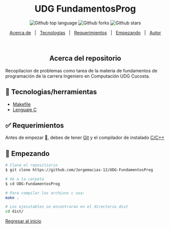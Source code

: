 <h1 align="center">UDG FundamentosProg</h1>

<p align="center">
  <img alt="Github top language" src="https://img.shields.io/github/languages/top/Jorgemacias-12/udg-fundamentosprog?color=56BEB8">

  <img alt="Github forks" src="https://img.shields.io/github/forks/Jorgemacias-12/udg-fundamentosprog?color=56BEB8" />

  <img alt="Github stars" src="https://img.shields.io/github/stars/Jorgemacias-12/udg-fundamentosprog?color=56BEB8" />
  
</p>

<!-- Status -->
<!--
<h4 align="center">
	🚧  UDG FundamentosProg 🚀 Under construction...  🚧
</h4>
<hr> -->

<p align="center">
  <a href="#about">Acerca de</a> &#xa0; | &#xa0; 
  <a href="#rocket-technologies">Tecnologias</a> &#xa0; | &#xa0;
  <a href="#white_check_mark-requirements">Requerimientos</a> &#xa0; | &#xa0;
  <a href="#checkered_flag-starting">Empezando</a> &#xa0; | &#xa0;
  <a href="https://github.com/Jorgemacias-12" target="_blank">Autor</a>
</p>

<br>

<h2 align="center" id="about"> Acerca del repositorio </h2>

Recopilacion de problemas como tarea de la materia de fundamentos de programación 
de la carrera Ingeniero en Computación UDG Cucosta.

## :rocket: Tecnologias/herramientas

- [Makefile](https://www.gnu.org/software/make/)
- [Lenguaje C](https://docs.microsoft.com/en-us/cpp/c-language/?view=msvc-160)

## :white_check_mark: Requerimientos

Antes de empezar :checkered_flag:, debes de tener [Git](https://git-scm.com) y el compilador de instalado
[C/C++](https://github.com/skeeto/w64devkit)

## :checkered_flag: Empezando

```bash
# Clona el repositiorio
$ git clone https://github.com/Jorgemacias-12/UDG-FundamentosProg

# Ve a la carpeta
$ cd UDG-FundamentosProg

# Para compilar los archivos c usa:
make .

# Los ejecutables se encontraran en el directorio dist
cd dist/

```
<a href="#top"> Regresar al inicio</a>